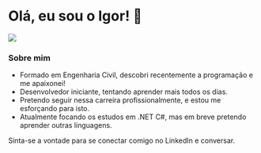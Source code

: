 # Olá, eu sou o Igor! :wave:

<a href="https://www.linkedin.com/in/igorvazf" target="_blank" alt="Linkedin">
<img src="https://img.shields.io/badge/-Linkedin-blue?style=flat-square&logo=Linkedin&logoColor=white&link=https://www.linkedin.com/in/gabriela-rneves" /></a>

### Sobre mim

- Formado em Engenharia Civil, descobri recentemente a programação e me apaixonei!
- Desenvolvedor iniciante, tentando aprender mais todos os dias.
- Pretendo seguir nessa carreira profissionalmente, e estou me esforçando para isto.
- Atualmente focando os estudos em .NET C#, mas em breve pretendo aprender outras linguagens.



Sinta-se a vontade para se conectar comigo no LinkedIn e conversar.
